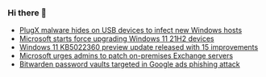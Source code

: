 ### Hi there 👋

<!--START_SECTION:feed-->
* [PlugX malware hides on USB devices to infect new Windows hosts](https://www.bleepingcomputer.com/news/security/plugx-malware-hides-on-usb-devices-to-infect-new-windows-hosts/)
* [Microsoft starts force upgrading Windows 11 21H2 devices](https://www.bleepingcomputer.com/news/microsoft/microsoft-starts-force-upgrading-windows-11-21h2-devices/)
* [Windows 11 KB5022360 preview update released with 15 improvements](https://www.bleepingcomputer.com/news/microsoft/windows-11-kb5022360-preview-update-released-with-15-improvements/)
* [Microsoft urges admins to patch on-premises Exchange servers](https://www.bleepingcomputer.com/news/security/microsoft-urges-admins-to-patch-on-premises-exchange-servers/)
* [Bitwarden password vaults targeted in Google ads phishing attack](https://www.bleepingcomputer.com/news/security/bitwarden-password-vaults-targeted-in-google-ads-phishing-attack/)
<!--END_SECTION:feed-->

<!--
**frankenk/frankenk** is a ✨ _special_ ✨ repository because its `README.md` (this file) appears on your GitHub profile.

Here are some ideas to get you started:

- 🔭 I’m currently working on ...
- 🌱 I’m currently learning ...
- 👯 I’m looking to collaborate on ...
- 🤔 I’m looking for help with ...
- 💬 Ask me about ...
- 📫 How to reach me: ...
- 😄 Pronouns: ...
- ⚡ Fun fact: ...
-->



